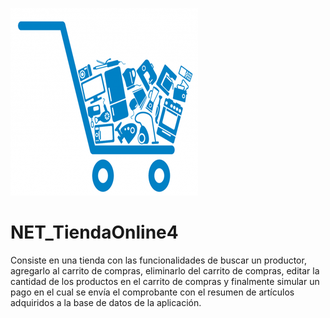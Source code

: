![Image of Yaktocat](https://github.com/cluco91/NET_TiendaOnline4/blob/master/tienda.png)

# NET_TiendaOnline4

Consiste en una tienda con las funcionalidades de buscar un productor, agregarlo al carrito de compras, eliminarlo del carrito de compras, editar la cantidad de los productos en el carrito de compras y finalmente simular un pago en el cual se envía el comprobante con el resumen de artículos adquiridos a la base de datos de la aplicación.
